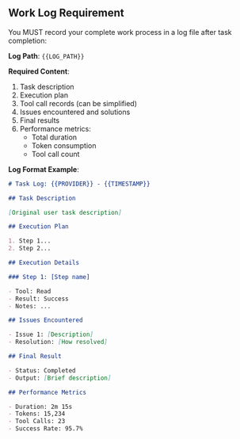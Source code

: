 ## Work Log Requirement

You MUST record your complete work process in a log file after task completion:

**Log Path**: `{{LOG_PATH}}`

**Required Content**:

1. Task description
2. Execution plan
3. Tool call records (can be simplified)
4. Issues encountered and solutions
5. Final results
6. Performance metrics:
   - Total duration
   - Token consumption
   - Tool call count

**Log Format Example**:

```markdown
# Task Log: {{PROVIDER}} - {{TIMESTAMP}}

## Task Description

[Original user task description]

## Execution Plan

1. Step 1...
2. Step 2...

## Execution Details

### Step 1: [Step name]

- Tool: Read
- Result: Success
- Notes: ...

## Issues Encountered

- Issue 1: [Description]
- Resolution: [How resolved]

## Final Result

- Status: Completed
- Output: [Brief description]

## Performance Metrics

- Duration: 2m 15s
- Tokens: 15,234
- Tool Calls: 23
- Success Rate: 95.7%
```
